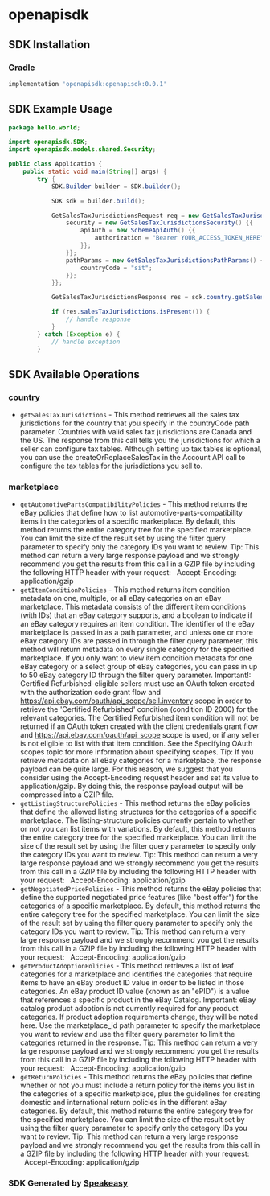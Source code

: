# openapisdk

<!-- Start SDK Installation -->
## SDK Installation

### Gradle

```groovy
implementation 'openapisdk:openapisdk:0.0.1'
```
<!-- End SDK Installation -->

## SDK Example Usage
<!-- Start SDK Example Usage -->
```java
package hello.world;

import openapisdk.SDK;
import openapisdk.models.shared.Security;

public class Application {
    public static void main(String[] args) {
        try {
            SDK.Builder builder = SDK.builder();

            SDK sdk = builder.build();

            GetSalesTaxJurisdictionsRequest req = new GetSalesTaxJurisdictionsRequest() {{
                security = new GetSalesTaxJurisdictionsSecurity() {{
                    apiAuth = new SchemeApiAuth() {{
                        authorization = "Bearer YOUR_ACCESS_TOKEN_HERE";
                    }};
                }};
                pathParams = new GetSalesTaxJurisdictionsPathParams() {{
                    countryCode = "sit";
                }};
            }};

            GetSalesTaxJurisdictionsResponse res = sdk.country.getSalesTaxJurisdictions(req);

            if (res.salesTaxJurisdictions.isPresent()) {
                // handle response
            }
        } catch (Exception e) {
            // handle exception
        }
```
<!-- End SDK Example Usage -->

<!-- Start SDK Available Operations -->
## SDK Available Operations

### country

* `getSalesTaxJurisdictions` - This method retrieves all the sales tax jurisdictions for the country that you specify in the countryCode path parameter. Countries with valid sales tax jurisdictions are Canada and the US. The response from this call tells you the jurisdictions for which a seller can configure tax tables. Although setting up tax tables is optional, you can use the createOrReplaceSalesTax in the Account API call to configure the tax tables for the jurisdictions you sell to.

### marketplace

* `getAutomotivePartsCompatibilityPolicies` - This method returns the eBay policies that define how to list automotive-parts-compatibility items in the categories of a specific marketplace. By default, this method returns the entire category tree for the specified marketplace. You can limit the size of the result set by using the filter query parameter to specify only the category IDs you want to review. Tip: This method can return a very large response payload and we strongly recommend you get the results from this call in a GZIP file by including the following HTTP header with your request: &nbsp;&nbsp;Accept-Encoding: application/gzip
* `getItemConditionPolicies` - This method returns item condition metadata on one, multiple, or all eBay categories on an eBay marketplace. This metadata consists of the different item conditions (with IDs) that an eBay category supports, and a boolean to indicate if an eBay category requires an item condition. The identifier of the eBay marketplace is passed in as a path parameter, and unless one or more eBay category IDs are passed in through the filter query parameter, this method will return metadata on every single category for the specified marketplace. If you only want to view item condition metadata for one eBay category or a select group of eBay categories, you can pass in up to 50 eBay category ID through the filter query parameter. Important!: Certified Refurbished-eligible sellers must use an OAuth token created with the authorization code grant flow and https://api.ebay.com/oauth/api_scope/sell.inventory scope in order to retrieve the 'Certified Refurbished' condition (condition ID 2000) for the relevant categories. The Certified Refurbished item condition will not be returned if an OAuth token created with the client credentials grant flow and https://api.ebay.com/oauth/api_scope scope is used, or if any seller is not eligible to list with that item condition. See the Specifying OAuth scopes topic for more information about specifying scopes. Tip: If you retrieve metadata on all eBay categories for a marketplace, the response payload can be quite large. For this reason, we suggest that you consider using the Accept-Encoding request header and set its value to application/gzip. By doing this, the response payload output will be compressed into a GZIP file.
* `getListingStructurePolicies` - This method returns the eBay policies that define the allowed listing structures for the categories of a specific marketplace. The listing-structure policies currently pertain to whether or not you can list items with variations. By default, this method returns the entire category tree for the specified marketplace. You can limit the size of the result set by using the filter query parameter to specify only the category IDs you want to review. Tip: This method can return a very large response payload and we strongly recommend you get the results from this call in a GZIP file by including the following HTTP header with your request: &nbsp;&nbsp;Accept-Encoding: application/gzip
* `getNegotiatedPricePolicies` - This method returns the eBay policies that define the supported negotiated price features (like &quot;best offer&quot;) for the categories of a specific marketplace. By default, this method returns the entire category tree for the specified marketplace. You can limit the size of the result set by using the filter query parameter to specify only the category IDs you want to review. Tip: This method can return a very large response payload and we strongly recommend you get the results from this call in a GZIP file by including the following HTTP header with your request: &nbsp;&nbsp;Accept-Encoding: application/gzip
* `getProductAdoptionPolicies` - This method retrieves a list of leaf categories for a marketplace and identifies the categories that require items to have an eBay product ID value in order to be listed in those categories. An eBay product ID value (known as an &quot;ePID&quot;) is a value that references a specific product in the eBay Catalog. Important: eBay catalog product adoption is not currently required for any product categories. If product adoption requirements change, they will be noted here. Use the marketplace_id path parameter to specify the marketplace you want to review and use the filter query parameter to limit the categories returned in the response. Tip: This method can return a very large response payload and we strongly recommend you get the results from this call in a GZIP file by including the following HTTP header with your request: &nbsp;&nbsp;Accept-Encoding: application/gzip
* `getReturnPolicies` - This method returns the eBay policies that define whether or not you must include a return policy for the items you list in the categories of a specific marketplace, plus the guidelines for creating domestic and international return policies in the different eBay categories. By default, this method returns the entire category tree for the specified marketplace. You can limit the size of the result set by using the filter query parameter to specify only the category IDs you want to review. Tip: This method can return a very large response payload and we strongly recommend you get the results from this call in a GZIP file by including the following HTTP header with your request: &nbsp;&nbsp;Accept-Encoding: application/gzip

<!-- End SDK Available Operations -->

### SDK Generated by [Speakeasy](https://docs.speakeasyapi.dev/docs/using-speakeasy/client-sdks)
